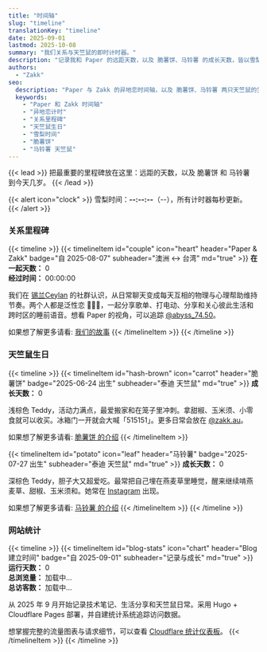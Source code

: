 ```yaml
---
title: "时间轴"
slug: "timeline"
translationKey: "timeline"
date: 2025-09-01
lastmod: 2025-10-08
summary: "我们关系与天竺鼠的即时计时器。"
description: "记录我和 Paper 的远距天数，以及 脆薯饼、马铃薯 的成长天数，皆以雪梨时间更新。"
authors:
  - "Zakk"
seo:
  description: "Paper 与 Zakk 的异地恋时间轴，以及 脆薯饼、马铃薯 两只天竺鼠的生日计时器，全部随雪梨时间即时刷新。"
  keywords:
    - "Paper 和 Zakk 时间轴"
    - "异地恋计时"
    - "关系里程碑"
    - "天竺鼠生日"
    - "雪梨时间"
    - "脆薯饼"
    - "马铃薯 天竺鼠"
---
```


{{< lead >}}
把最重要的里程碑放在这里：远距的天数，以及 脆薯饼 和 马铃薯 到今天几岁。
{{< /lead >}}

{{< alert icon="clock" >}}
雪梨时间：**<span data-sydney-now>--:--:--</span>**（<span data-sydney-zone>--</span>），所有计时器每秒更新。
{{< /alert >}}

### 关系里程碑
{{< timeline >}}
{{< timelineItem id="couple" icon="heart" header="Paper & Zakk" badge="自 2025-08-07" subheader="澳洲 ↔ 台湾" md="true" >}}
**在一起天数：** <span class="counter-days" data-counter-origin="2025-08-07T11:38:00+10:00" data-counter-format="days">0</span>  
**经过时间：** <span class="counter-time" data-counter-origin="2025-08-07T11:38:00+10:00" data-counter-format="time">00:00:00</span>

我们在 [锡兰Ceylan](https://www.youtube.com/@xilanceylan) 的社群认识，从日常聊天变成每天互相的物理与心理帮助维持节奏。两个人都是泛性恋 🩷💛🩵，一起分享歌单、打电动、分享和关心彼此生活和跨时区的睡前语音。想看 Paper 的视角，可以追踪 [@abyss_74.50](https://www.instagram.com/abyss_74.50/)。

如果想了解更多请看: [我们的故事](/zh-cn/about/#%E6%88%91%E5%92%8C-paper)
{{< /timelineItem >}}
{{< /timeline >}}

### 天竺鼠生日
{{< timeline >}}
{{< timelineItem id="hash-brown" icon="carrot" header="脆薯饼" badge="2025-06-24 出生" subheader="泰迪 天竺鼠" md="true" >}}
**成长天数：** <span class="counter-days" data-counter-origin="2025-06-24T00:00:00+10:00" data-counter-format="days">0</span>

浅棕色 Teddy，活动力满点，最爱搬家和在笼子里冲刺。拿甜椒、玉米须、小零食就可以收买。冰箱门一开就会大喊「515151」。更多日常会放在 [@zakk.au](https://www.instagram.com/zakk.au/)。

如果想了解更多请看: [脆薯饼 的介绍](/zh-cn/about/#hash-brown)
{{< /timelineItem >}}

{{< timelineItem id="potato" icon="leaf" header="马铃薯" badge="2025-07-27 出生" subheader="泰迪 天竺鼠" md="true" >}}
**成长天数：** <span class="counter-days" data-counter-origin="2025-07-27T00:00:00+10:00" data-counter-format="days">0</span>

深棕色 Teddy，胆子大又超爱吃。最常把自己埋在燕麦草里睡觉，醒来继续啃燕麦草、甜椒、玉米须和。她常在 [Instagram](https://www.instagram.com/zakk.au/) 出现。

如果想了解更多请看: [马铃薯 的介绍](/zh-cn/about/#potato)
{{< /timelineItem >}}
{{< /timeline >}}

### 网站统计
{{< timeline >}}
{{< timelineItem id="blog-stats" icon="chart" header="Blog 建立时间" badge="自 2025-09-01" subheader="记录与成长" md="true" >}}
**运行天数：** <span class="counter-days" data-counter-origin="2025-09-01T00:00:00+10:00" data-counter-format="days">0</span>  
**总浏览量：** <span id="site-pv" class="animate-pulse">加载中...</span>  
**总访客数：** <span id="site-uv" class="animate-pulse">加载中...</span>

从 2025 年 9 月开始记录技术笔记、生活分享和天竺鼠日常。采用 Hugo + Cloudflare Pages 部署，并自建统计系统追踪访问数据。

想掌握完整的流量图表与请求细节，可以查看 [Cloudflare 统计仪表板](https://stats.zakk.au/)。
{{< /timelineItem >}}
{{< /timeline >}}

